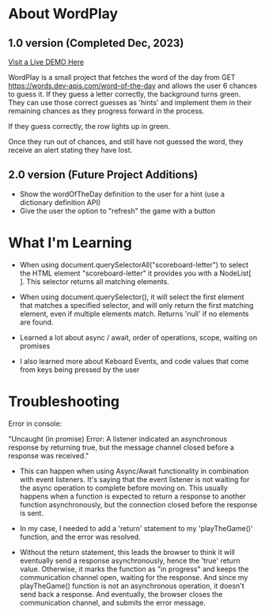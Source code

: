 # About WordPlay

## 1.0 version (Completed Dec, 2023)

[Visit a Live DEMO Here](https://joshhayles.github.io/WordPlay/)

WordPlay is a small project that fetches the word of the day from GET https://words.dev-apis.com/word-of-the-day and allows the user 6 chances to guess it. If they guess a letter correctly, the background turns green. They can use those correct guesses as 'hints' and implement them in their remaining chances as they progress forward in the process.

If they guess correctly, the row lights up in green.

Once they run out of chances, and still have not guessed the word, they receive an alert stating they have lost.

## 2.0 version (Future Project Additions)

- Show the wordOfTheDay definition to the user for a hint (use a dictionary definition API)
- Give the user the option to "refresh" the game with a button

# What I'm Learning

- When using document.querySelectorAll("scoreboard-letter") to select the HTML element "scoreboard-letter" it provides you with a NodeList[ ]. This selector returns all matching elements.

- When using document.querySelector(), it will select the first element that matches a specified selector, and will only return the first matching element, even if multiple elements match. Returns 'null' if no elements are found.

- Learned a lot about async / await, order of operations, scope, waiting on promises

- I also learned more about Keboard Events, and code values that come from keys being pressed by the user

# Troubleshooting
Error in console:

"Uncaught (in promise) Error: A listener indicated an asynchronous response by returning true, but the message channel closed before a response was received."

- This can happen when using Async/Await functionality in combination with event listeners. It's saying that the event listener is not waiting for the async operation to complete before moving on. This usually happens when a function is expected to return a response to another function asynchronously, but the connection closed before the response is sent.

- In my case, I needed to add a 'return' statement to my 'playTheGame()' function, and the error was resolved. 

- Without the return statement, this leads the browser to think it will eventually send a response asynchronously, hence the 'true' return value. Otherwise, it marks the function as "in progress" and keeps the communication channel open, waiting for the response. And since my playTheGame() function is not an asynchronous operation, it doesn't send back a response. And eventually, the browser closes the communication channel, and submits the error message.

